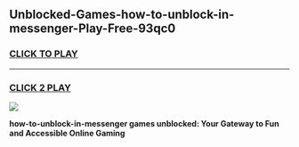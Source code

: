 
## Unblocked-Games-how-to-unblock-in-messenger-Play-Free-93qc0
<h3>
<a href="https://premium76.site?title=how-to-unblock-in-messenger&ref=21A">CLICK TO PLAY</a></h3>
<hr>

<h3>
<a href="https://premium76.site?title=how-to-unblock-in-messenger&ref=21A">CLICK 2 PLAY</a>
  
</h3>

<a href="https://premium76.site?title=how-to-unblock-in-messenger&ref=21A"><img src="https://clearcache.store/games.png"></a>


**how-to-unblock-in-messenger games unblocked: Your Gateway to Fun and Accessible Online Gaming**

